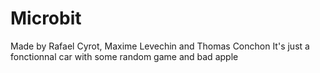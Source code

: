 # Microbit
Made by Rafael Cyrot, Maxime Levechin and Thomas Conchon
It's just a fonctionnal car with some random game and bad apple